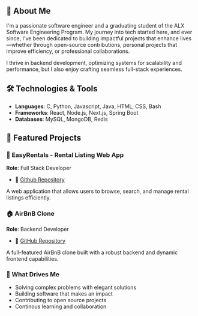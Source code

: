 ## 🚀 About Me

I'm a passionate software engineer and a graduating student of the ALX Software Engineering Program. My journey into tech started here, and ever since, I've been dedicated to building impactful projects that enhance lives—whether through open-source contributions, personal projects that improve efficiency, or professional collaborations.

I thrive in backend development, optimizing systems for scalability and performance, but I also enjoy crafting seamless full-stack experiences.


## 🛠️ Technologies & Tools

* **Languages**: C, Python, Javascript, Java, HTML, CSS, Bash
* **Frameworks**: React, Node.js, Next.js, Spring Boot
* **Databases**: MySQL, MongoDB, Redis


## 📌 Featured Projects

### 🏡 EasyRentals - Rental Listing Web App
**Role**: Full Stack Developer
* 📂 [Github Repository](https://github.com/maiko254/easyrentals "easyrentals")

A web application that allows users to browse, search, and manage rental listings efficiently.

### 🏠 AirBnB Clone
**Role**: Backend Developer
* 📂 [GitHub Repository](https://github.com/maiko254/AirBnB_clone_v4 "AirBnB Clone")

A full-featured AirBnB clone built with a robust backend and dynamic frontend capabilities.


### 🌟 What Drives Me

* Solving complex problems with elegant solutions
* Building software that makes an impact
* Contributing to open source projects
* Continous learning and collaboration
<!--
**maiko254/maiko254** is a ✨ _special_ ✨ repository because its `README.md` (this file) appears on your GitHub profile.

Here are some ideas to get you started:

- 🔭 I’m currently working on ...
- 🌱 I’m currently learning ...
- 👯 I’m looking to collaborate on ...
- 🤔 I’m looking for help with ...
- 💬 Ask me about ...
- 📫 How to reach me: ...
- 😄 Pronouns: ...
- ⚡ Fun fact: ...
-->
